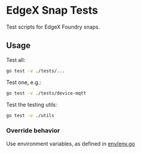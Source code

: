 # EdgeX Snap Tests
Test scripts for EdgeX Foundry snaps.

## Usage
Test all:
```bash
go test -v ./tests/...
```

Test one, e.g.:
```bash
go test -v ./tests/device-mqtt
```

Test the testing utils:
```bash
go test -v ./utils
```

### Override behavior
Use environment variables, as defined in [env/env.go](./env/env.go)